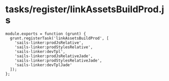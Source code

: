# tasks/register/linkAssetsBuildProd.js


<docmeta name="displayName" value="linkAssetsBuildProd.js">

```
module.exports = function (grunt) {
  grunt.registerTask('linkAssetsBuildProd', [
    'sails-linker:prodJsRelative',
    'sails-linker:prodStylesRelative',
    'sails-linker:devTpl',
    'sails-linker:prodJsRelativeJade',
    'sails-linker:prodStylesRelativeJade',
    'sails-linker:devTplJade'
  ]);
};

```
